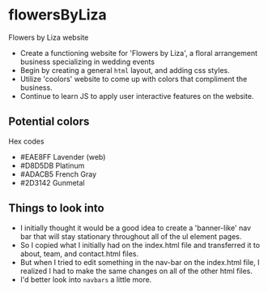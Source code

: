 # flowersByLiza

Flowers by Liza website

- Create a functioning website for 'Flowers by Liza', a floral arrangement business specializing in wedding events
- Begin by creating a general `html` layout, and adding css styles.
- Utilize 'coolors' website to come up with colors that compliment the business.
- Continue to learn JS to apply user interactive features on the website.

## Potential colors

Hex codes

- #EAE8FF Lavender (web)
- #D8D5DB Platinum
- #ADACB5 French Gray
- #2D3142 Gunmetal

## Things to look into

- I initially thought it would be a good idea to create a 'banner-like' nav bar that will stay stationary throughout all of the ul element pages.
- So I copied what I initially had on the index.html file and transferred it to about, team, and contact.html files.
- But when I tried to edit something in the nav-bar on the index.html file, I realized I had to make the same changes on all of the other html files.
- I'd better look into `navbars` a little more.